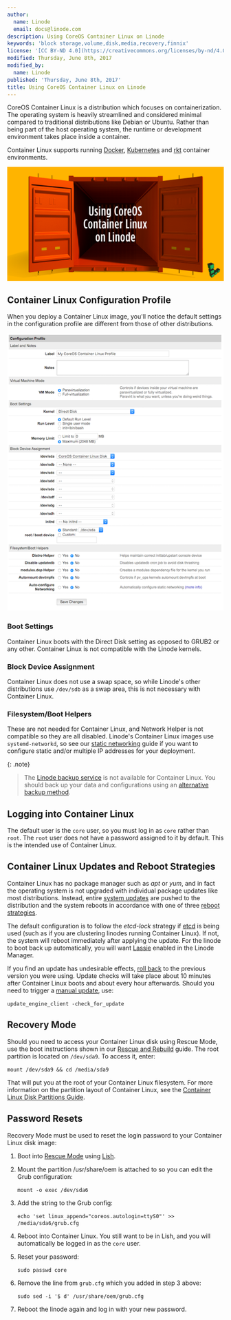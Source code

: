 ```yaml
---
author:
  name: Linode
  email: docs@linode.com
description: Using CoreOS Container Linux on Linode
keywords: 'block storage,volume,disk,media,recovery,finnix'
license: '[CC BY-ND 4.0](https://creativecommons.org/licenses/by-nd/4.0)'
modified: Thursday, June 8th, 2017
modified_by:
  name: Linode
published: 'Thursday, June 8th, 2017'
title: Using CoreOS Container Linux on Linode
---
```


CoreOS Container Linux is a distribution which focuses on containerization. The operating system is heavily streamlined and considered minimal compared to traditional distributions like Debian or Ubuntu. Rather than being part of the host operating system, the runtime or development environment takes place inside a container.

Container Linux supports running [Docker](https://coreos.com/os/docs/latest/getting-started-with-docker.html), [Kubernetes](https://coreos.com/kubernetes/docs/latest/) and [rkt](https://coreos.com/rkt) container environments.

![Linode Beginners Guide](/docs/assets/container-linux-title-graphic.png)

## Container Linux Configuration Profile

When you deploy a Container Linux image, you'll notice the default settings in the configuration profile are different from those of other distributions.

[![CoreOS configuration profile](/docs/assets/container-linux-config-profile-small.png)](/docs/assets/container-linux-config-profile.png)

### Boot Settings

Container Linux boots with the Direct Disk setting as opposed to GRUB2 or any other. Container Linux is not compatible with the Linode kernels.

### Block Device Assignment

Container Linux does not use a swap space, so while Linode's other distributions use `/dev/sdb` as a swap area, this is not necessary with Container Linux.

### Filesystem/Boot Helpers

These are not needed for Container Linux, and Network Helper is not compatible so they are all disabled. Linode's Container Linux images use `systemd-networkd`, so see our [static networking](https://www.linode.com/docs/networking/linux-static-ip-configuration/#arch--coreos) guide if you want to configure static and/or multiple IP addresses for your deployment.

{: .note}
>
> The [Linode backup service](/docs/platform/linode-backup-service) is not available for Container Linux. You should back up your data and configurations using an [alternative backup method](/docs/security/backups/backing-up-your-data).

## Logging into Container Linux

The default user is the `core` user, so you must log in as `core` rather than `root`. The `root` user does not have a password assigned to it by default. This is the intended use of Container Linux.

## Container Linux Updates and Reboot Strategies

Container Linux has no package manager such as *apt* or *yum*, and in fact the operating system is not upgraded with individual package updates like most distributions. Instead, entire [system updates](https://coreos.com/why#updates) are pushed to the distribution and the system reboots in accordance with one of three [reboot strategies](https://coreos.com/os/docs/latest/update-strategies.html).

The default configuration is to follow the *etcd-lock* strategy if [etcd](https://coreos.com/etcd/) is being used (such as if you are clustering linodes running Container Linux). If not, the system will reboot immediately after applying the update. For the linode to boot back up automatically, you will want [Lassie](/docs/uptime/monitoring-and-maintaining-your-server#configuring-shutdown-watchdog) enabled in the Linode Manager.

If you find an update has undesirable effects, [roll back](https://coreos.com/os/docs/latest/manual-rollbacks.html) to the previous version you were using. Update checks will take place about 10 minutes after Container Linux boots and about every hour afterwards. Should you need to trigger a [manual update](https://coreos.com/os/docs/latest/update-strategies.html#manually-triggering-an-update), use:

    update_engine_client -check_for_update

## Recovery Mode

Should you need to access your Container Linux disk using Rescue Mode, use the boot instructions shown in our [Rescue and Rebuild](/docs/troubleshooting/rescue-and-rebuild#booting-into-rescue-mode) guide. The root partition is located on `/dev/sda9`. To access it, enter:

    mount /dev/sda9 && cd /media/sda9

That will put you at the root of your Container Linux filesystem. For more information on the partition layout of Container Linux, see the [Container Linux Disk Partitions Guide](https://coreos.com/os/docs/latest/sdk-disk-partitions.html).

## Password Resets

Recovery Mode must be used to reset the login password to your Container Linux disk image:

1.  Boot into [Rescue Mode](/docs/troubleshooting/rescue-and-rebuild#booting-into-rescue-mode) using [Lish](https://www.linode.com/docs/networking/using-the-linode-shell-lish).

2.  Mount the partition /usr/share/oem is attached to so you can edit the Grub configuration:

        mount -o exec /dev/sda6

3.  Add the string to the Grub config:

        echo 'set linux_append="coreos.autologin=ttyS0"' >> /media/sda6/grub.cfg

4.  Reboot into Container Linux. You still want to be in Lish, and you will automatically be logged in as the `core` user.

5.  Reset your password:

        sudo passwd core

6.  Remove the line from `grub.cfg` which you added in step 3 above:

        sudo sed -i '$ d' /usr/share/oem/grub.cfg

7. Reboot the linode again and log in with your new password.
